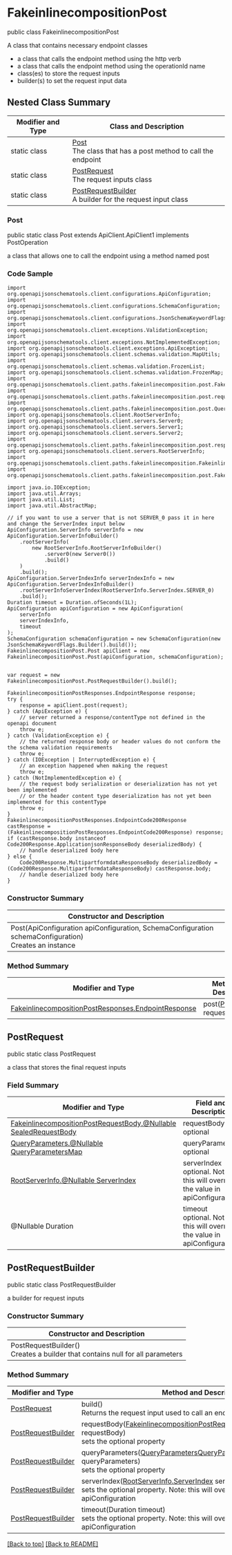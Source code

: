 # FakeinlinecompositionPost

public class FakeinlinecompositionPost

A class that contains necessary endpoint classes
- a class that calls the endpoint method using the http verb
- a class that calls the endpoint method using the operationId name
- class(es) to store the request inputs
- builder(s) to set the request input data

## Nested Class Summary
| Modifier and Type | Class and Description |
| ----------------- | --------------------- |
| static class | [Post](#post)<br>The class that has a post method to call the endpoint |
| static class | [PostRequest](#postrequest)<br>The request inputs class |
| static class | [PostRequestBuilder](#postrequestbuilder)<br>A builder for the request input class |

### Post
public static class Post extends ApiClient.ApiClient1 implements PostOperation<br>

a class that allows one to call the endpoint using a method named post

### Code Sample
```
import org.openapijsonschematools.client.configurations.ApiConfiguration;
import org.openapijsonschematools.client.configurations.SchemaConfiguration;
import org.openapijsonschematools.client.configurations.JsonSchemaKeywordFlags;
import org.openapijsonschematools.client.exceptions.ValidationException;
import org.openapijsonschematools.client.exceptions.NotImplementedException;
import org.openapijsonschematools.client.exceptions.ApiException;
import org.openapijsonschematools.client.schemas.validation.MapUtils;
import org.openapijsonschematools.client.schemas.validation.FrozenList;
import org.openapijsonschematools.client.schemas.validation.FrozenMap;
import org.openapijsonschematools.client.paths.fakeinlinecomposition.post.FakeinlinecompositionPostRequestBody;
import org.openapijsonschematools.client.paths.fakeinlinecomposition.post.requestbody.content.applicationjson.ApplicationjsonSchema;
import org.openapijsonschematools.client.paths.fakeinlinecomposition.post.QueryParameters;
import org.openapijsonschematools.client.RootServerInfo;
import org.openapijsonschematools.client.servers.Server0;
import org.openapijsonschematools.client.servers.Server1;
import org.openapijsonschematools.client.servers.Server2;
import org.openapijsonschematools.client.paths.fakeinlinecomposition.post.responses.Code200Response;
import org.openapijsonschematools.client.servers.RootServerInfo;
import org.openapijsonschematools.client.paths.fakeinlinecomposition.FakeinlinecompositionPost;
import org.openapijsonschematools.client.paths.fakeinlinecomposition.post.FakeinlinecompositionPostResponses;

import java.io.IOException;
import java.util.Arrays;
import java.util.List;
import java.util.AbstractMap;

// if you want to use a server that is not SERVER_0 pass it in here and change the ServerIndex input below
ApiConfiguration.ServerInfo serverInfo = new ApiConfiguration.ServerInfoBuilder()
    .rootServerInfo(
        new RootServerInfo.RootServerInfoBuilder()
            .server0(new Server0())
            .build()
    )
    .build();
ApiConfiguration.ServerIndexInfo serverIndexInfo = new ApiConfiguration.ServerIndexInfoBuilder()
    .rootServerInfoServerIndex(RootServerInfo.ServerIndex.SERVER_0)
    .build();
Duration timeout = Duration.ofSeconds(1L);
ApiConfiguration apiConfiguration = new ApiConfiguration(
    serverInfo
    serverIndexInfo,
    timeout
);
SchemaConfiguration schemaConfiguration = new SchemaConfiguration(new JsonSchemaKeywordFlags.Builder().build());
FakeinlinecompositionPost.Post apiClient = new FakeinlinecompositionPost.Post(apiConfiguration, schemaConfiguration);


var request = new FakeinlinecompositionPost.PostRequestBuilder().build();

FakeinlinecompositionPostResponses.EndpointResponse response;
try {
    response = apiClient.post(request);
} catch (ApiException e) {
    // server returned a response/contentType not defined in the openapi document
    throw e;
} catch (ValidationException e) {
    // the returned response body or header values do not conform the the schema validation requirements
    throw e;
} catch (IOException | InterruptedException e) {
    // an exception happened when making the request
    throw e;
} catch (NotImplementedException e) {
    // the request body serialization or deserialization has not yet been implemented
    // or the header content type deserialization has not yet been implemented for this contentType
    throw e;
}
FakeinlinecompositionPostResponses.EndpointCode200Response castResponse = (FakeinlinecompositionPostResponses.EndpointCode200Response) response;
if (castResponse.body instanceof Code200Response.ApplicationjsonResponseBody deserializedBody) {
    // handle deserialized body here
} else {
    Code200Response.MultipartformdataResponseBody deserializedBody = (Code200Response.MultipartformdataResponseBody) castResponse.body;
    // handle deserialized body here
}
```
### Constructor Summary
| Constructor and Description |
| --------------------------- |
| Post(ApiConfiguration apiConfiguration, SchemaConfiguration schemaConfiguration)<br>Creates an instance |

### Method Summary
| Modifier and Type | Method and Description |
| ----------------- | ---------------------- |
| [FakeinlinecompositionPostResponses.EndpointResponse](../../paths/fakeinlinecomposition/post/FakeinlinecompositionPostResponses.md#endpointresponse) | post([PostRequest](#postrequest) request) |

## PostRequest
public static class PostRequest<br>

a class that stores the final request inputs

### Field Summary
| Modifier and Type | Field and Description |
| ----------------- | --------------------- |
| [FakeinlinecompositionPostRequestBody.@Nullable SealedRequestBody](../../paths/fakeinlinecomposition/post/FakeinlinecompositionPostRequestBody.md#sealedrequestbody) | requestBody<br>optional |
| [QueryParameters.@Nullable QueryParametersMap](../../paths/fakeinlinecomposition/post/QueryParameters.md#queryparametersmap) | queryParameters<br>optional |
| [RootServerInfo.@Nullable ServerIndex](../../RootServerInfo.md#serverindex) | serverIndex<br>optional. Note: this will override the value in apiConfiguration |
| @Nullable Duration | timeout<br>optional. Note: this will override the value in apiConfiguration |

## PostRequestBuilder
public static class PostRequestBuilder<br>

a builder for request inputs

### Constructor Summary
| Constructor and Description |
| --------------------------- |
| PostRequestBuilder()<br>Creates a builder that contains null for all parameters |

### Method Summary
| Modifier and Type | Method and Description |
| ----------------- | ---------------------- |
| [PostRequest](#postrequest) | build()<br>Returns the request input used to call an endpoint method |
| [PostRequestBuilder](#postrequestbuilder) | requestBody([FakeinlinecompositionPostRequestBody.SealedRequestBody](../../paths/fakeinlinecomposition/post/FakeinlinecompositionPostRequestBody.md#sealedrequestbody) requestBody)<br>sets the optional property |
| [PostRequestBuilder](#postrequestbuilder) | queryParameters([QueryParametersQueryParametersMap](../../paths/fakeinlinecomposition/post/QueryParameters.md#queryparametersmap) queryParameters)<br>sets the optional property |
| [PostRequestBuilder](#postrequestbuilder) | serverIndex([RootServerInfo.ServerIndex](../../RootServerInfo.md#serverindex) serverIndex)<br>sets the optional property. Note: this will override the value in apiConfiguration |
| [PostRequestBuilder](#postrequestbuilder) | timeout(Duration timeout)<br>sets the optional property. Note: this will override the value in apiConfiguration |

[[Back to top]](#top) [[Back to README]](../../../README.md)
